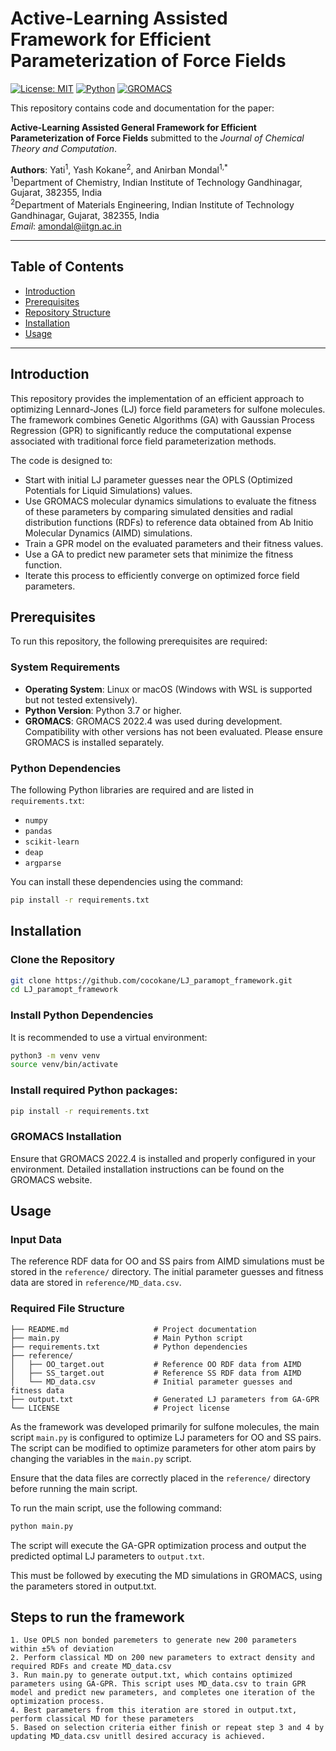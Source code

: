 # Active-Learning Assisted Framework for Efficient Parameterization of Force Fields

[![License: MIT](https://img.shields.io/badge/License-MIT-blue.svg)](https://opensource.org/licenses/MIT)
[![Python](https://img.shields.io/badge/Python-3.7%2B-green.svg)](https://www.python.org/)
[![GROMACS](https://img.shields.io/badge/GROMACS-blue.svg)](http://www.gromacs.org/)

This repository contains code and documentation for the paper:

**Active-Learning Assisted General Framework for Efficient Parameterization of Force Fields** submitted to the *Journal of Chemical Theory and Computation*.

**Authors**: Yati<sup>1</sup>, Yash Kokane<sup>2</sup>, and Anirban Mondal<sup>1,*</sup>  
<sup>1</sup>Department of Chemistry, Indian Institute of Technology Gandhinagar, Gujarat, 382355, India  
<sup>2</sup>Department of Materials Engineering, Indian Institute of Technology Gandhinagar, Gujarat, 382355, India  
*Email*: [amondal@iitgn.ac.in](mailto:amondal@iitgn.ac.in)

---

## Table of Contents

- [Introduction](#introduction)
- [Prerequisites](#prerequisites)
- [Repository Structure](#repository-structure)
- [Installation](#installation)
- [Usage](#usage)

---

## Introduction

This repository provides the implementation of an efficient approach to optimizing Lennard-Jones (LJ) force field parameters for sulfone molecules. The framework combines Genetic Algorithms (GA) with Gaussian Process Regression (GPR) to significantly reduce the computational expense associated with traditional force field parameterization methods.

The code is designed to:

- Start with initial LJ parameter guesses near the OPLS (Optimized Potentials for Liquid Simulations) values.
- Use GROMACS molecular dynamics simulations to evaluate the fitness of these parameters by comparing simulated densities and radial distribution functions (RDFs) to reference data obtained from Ab Initio Molecular Dynamics (AIMD) simulations.
- Train a GPR model on the evaluated parameters and their fitness values.
- Use a GA to predict new parameter sets that minimize the fitness function.
- Iterate this process to efficiently converge on optimized force field parameters.

## Prerequisites

To run this repository, the following prerequisites are required:

### System Requirements
- **Operating System**: Linux or macOS (Windows with WSL is supported but not tested extensively).
- **Python Version**: Python 3.7 or higher.
- **GROMACS**: GROMACS 2022.4 was used during development. Compatibility with other versions has not been evaluated. Please ensure GROMACS is installed separately.
### Python Dependencies
The following Python libraries are required and are listed in `requirements.txt`:
- `numpy`
- `pandas`
- `scikit-learn`
- `deap`
- `argparse`

You can install these dependencies using the command:
```bash
pip install -r requirements.txt
```

## Installation

### Clone the Repository
```bash
git clone https://github.com/cocokane/LJ_paramopt_framework.git
cd LJ_paramopt_framework
```

### Install Python Dependencies
It is recommended to use a virtual environment:

```bash
python3 -m venv venv
source venv/bin/activate
```
### Install required Python packages:
```bash
pip install -r requirements.txt
```
### GROMACS Installation
Ensure that GROMACS 2022.4 is installed and properly configured in your environment. Detailed installation instructions can be found on the GROMACS website.
## Usage

### Input Data

The reference RDF data for OO and SS pairs from AIMD simulations must be stored in the `reference/` directory. The initial parameter guesses and fitness data are stored in `reference/MD_data.csv`.

### Required File Structure 

```plaintext
├── README.md                   # Project documentation
├── main.py                     # Main Python script
├── requirements.txt            # Python dependencies
├── reference/
│   ├── OO_target.out           # Reference OO RDF data from AIMD
│   ├── SS_target.out           # Reference SS RDF data from AIMD
│   └── MD_data.csv             # Initial parameter guesses and fitness data
├── output.txt                  # Generated LJ parameters from GA-GPR
└── LICENSE                     # Project license
```

As the framework was developed primarily for sulfone molecules, the main script `main.py` is configured to optimize LJ parameters for OO and SS pairs. The script can be modified to optimize parameters for other atom pairs by changing the variables in the `main.py` script.

Ensure that the data files are correctly placed in the `reference/` directory before running the main script.

To run the main script, use the following command:

```bash
python main.py
```

The script will execute the GA-GPR optimization process and output the predicted optimal LJ parameters to `output.txt`.

This must be followed by executing the MD simulations in GROMACS, using the parameters stored in output.txt. 

## Steps to run the framework

```plaintext
1. Use OPLS non bonded paremeters to generate new 200 parameters within ±5% of deviation
2. Perform classical MD on 200 new parameters to extract density and required RDFs and create MD_data.csv
3. Run main.py to generate output.txt, which contains optimized parameters using GA-GPR. This script uses MD_data.csv to train GPR model and predict new parameters, and completes one iteration of the optimization process.
4. Best parameters from this iteration are stored in output.txt, perform classical MD for these parameters
5. Based on selection criteria either finish or repeat step 3 and 4 by updating MD_data.csv unitll desired accuracy is achieved.
```